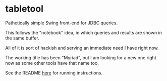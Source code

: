 # tabletool

Pathetically simple Swing front-end for JDBC queries.

This follows the "notebook" idea, in which queries and results
are shown in the same buffer.

All of it is sort of hackish and serving an immediate need I have
right now.

The working title has been "Myriad", but I am looking for a new
one right now as some other tools have that name too.

See the README [here](src/main/resources) for running instructions.

